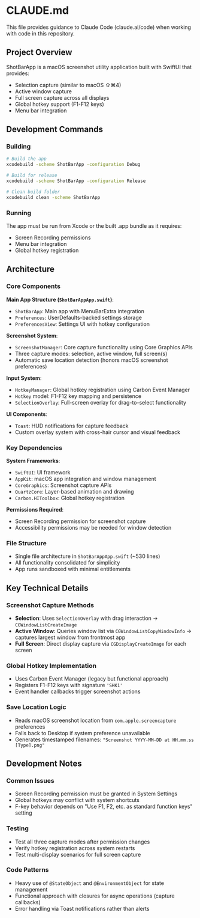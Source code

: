 # CLAUDE.md

This file provides guidance to Claude Code (claude.ai/code) when working with code in this repository.

## Project Overview

ShotBarApp is a macOS screenshot utility application built with SwiftUI that provides:
- Selection capture (similar to macOS ⇧⌘4)  
- Active window capture
- Full screen capture across all displays
- Global hotkey support (F1-F12 keys)
- Menu bar integration

## Development Commands

### Building
```bash
# Build the app
xcodebuild -scheme ShotBarApp -configuration Debug

# Build for release
xcodebuild -scheme ShotBarApp -configuration Release

# Clean build folder
xcodebuild clean -scheme ShotBarApp
```

### Running
The app must be run from Xcode or the built .app bundle as it requires:
- Screen Recording permissions
- Menu bar integration
- Global hotkey registration

## Architecture

### Core Components

**Main App Structure (`ShotBarAppApp.swift`)**:
- `ShotBarApp`: Main app with MenuBarExtra integration
- `Preferences`: UserDefaults-backed settings storage  
- `PreferencesView`: Settings UI with hotkey configuration

**Screenshot System**:
- `ScreenshotManager`: Core capture functionality using Core Graphics APIs
- Three capture modes: selection, active window, full screen(s)
- Automatic save location detection (honors macOS screenshot preferences)

**Input System**:
- `HotkeyManager`: Global hotkey registration using Carbon Event Manager
- `Hotkey` model: F1-F12 key mapping and persistence
- `SelectionOverlay`: Full-screen overlay for drag-to-select functionality

**UI Components**:
- `Toast`: HUD notifications for capture feedback
- Custom overlay system with cross-hair cursor and visual feedback

### Key Dependencies

**System Frameworks**:
- `SwiftUI`: UI framework
- `AppKit`: macOS app integration and window management
- `CoreGraphics`: Screenshot capture APIs
- `QuartzCore`: Layer-based animation and drawing
- `Carbon.HIToolbox`: Global hotkey registration

**Permissions Required**:
- Screen Recording permission for screenshot capture
- Accessibility permissions may be needed for window detection

### File Structure

- Single file architecture in `ShotBarAppApp.swift` (~530 lines)
- All functionality consolidated for simplicity
- App runs sandboxed with minimal entitlements

## Key Technical Details

### Screenshot Capture Methods
- **Selection**: Uses `SelectionOverlay` with drag interaction → `CGWindowListCreateImage`
- **Active Window**: Queries window list via `CGWindowListCopyWindowInfo` → captures largest window from frontmost app
- **Full Screen**: Direct display capture via `CGDisplayCreateImage` for each screen

### Global Hotkey Implementation
- Uses Carbon Event Manager (legacy but functional approach)
- Registers F1-F12 keys with signature `'SHK1'`
- Event handler callbacks trigger screenshot actions

### Save Location Logic
- Reads macOS screenshot location from `com.apple.screencapture` preferences
- Falls back to Desktop if system preference unavailable
- Generates timestamped filenames: `"Screenshot YYYY-MM-DD at HH.mm.ss [Type].png"`

## Development Notes

### Common Issues
- Screen Recording permission must be granted in System Settings
- Global hotkeys may conflict with system shortcuts
- F-key behavior depends on "Use F1, F2, etc. as standard function keys" setting

### Testing
- Test all three capture modes after permission changes
- Verify hotkey registration across system restarts
- Test multi-display scenarios for full screen capture

### Code Patterns
- Heavy use of `@StateObject` and `@EnvironmentObject` for state management
- Functional approach with closures for async operations (capture callbacks)
- Error handling via Toast notifications rather than alerts